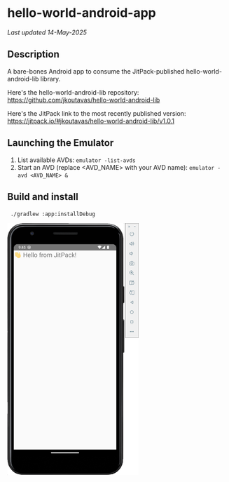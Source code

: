 # hello-world-android-app

_Last updated 14-May-2025_

## Description

A bare-bones Android app to consume the JitPack-published hello-world-android-lib library.

Here's the hello-world-android-lib repository: https://github.com/jkoutavas/hello-world-android-lib

Here's the JitPack link to the most recently published version: https://jitpack.io/#jkoutavas/hello-world-android-lib/v1.0.1

## Launching the Emulator

1. List available AVDs: `emulator -list-avds`
2. Start an AVD (replace <AVD_NAME> with your AVD name): `emulator -avd <AVD_NAME> &`

## Build and install

` ./gradlew :app:installDebug`

<img src="screenshot.png" alt="App Screenshot" width="300"/>
